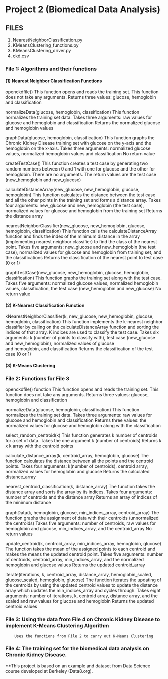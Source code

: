 # Project 2 (Biomedical Data Analysis)

## FILES
1. NearestNeighborClassification.py
2. KMeansClustering_functions.py
3. KMeansClustering_driver.py
4. ckd.csv

### File 1: Algorithms and their functions

#### (1) Nearest Neighbor Classification Functions

openckdfile()
    This function opens and reads the training set.
    This function does not take any arguments.
    Returns three values: glucose, hemoglobin and classification

normalizeData(glucose, hemoglobin, classification)
    This function normalizes the training set data.
    Takes three arguments: raw values for glucose and hemoglobin and classification
    Returns the normalized glucose and hemoglobin values
    
graphData(glucose, hemoglobin, classification)
    This function graphs the Chronic Kidney Disease training set with glucose on the y-axis and the hemoglobin on the x-axis.
    Takes three arguments: normalized glucose values, normalized hemoglobin values and classification
    No return value
    
createTestCase()
    This function creates a test case by generating two random numbers between 0 and 1 with one for glucose and the other for hemoglobin.
    There are no arguments.
    The return values are the test case (new_hemoglobin and new_glucose)
    
calculateDistanceArray(new_glucose, new_hemoglobin, glucose, hemoglobin)
    This function calculates the distance between the test case and all the other points in the training set and forms a distance array.
    Takes four arguments: new_glucose and new_hemoglobin (the test case), normalized values for glucose and hemoglobin from the training set
    Returns the distance array
    
nearestNeighborClassifier(new_glucose, new_hemoglobin, glucose, hemoglobin, classification)
    This function calls the calculateDistanceArray function and finds the index of the minimum distance in the array (implementing nearest 
    neighbor classifier) to find the class of the nearest point.
    Takes five arguments: new_glucose and new_hemoglobin (the test case), normalized values for glucose and hemoglobin from training set, 
    and the classifications
    Returns the classification of the nearest point to test case (0 or 1)
    
graphTestCase(new_glucose, new_hemoglobin, glucose, hemoglobin, classification)
    This function graphs the training set along with the test case.
    Takes five arguments: normalized glucose values, normalized hemoglobin values, classification, the test case (new_hemoglobin and 
    new_glucose)
    No return value
  
#### (2) K-Nearest Classification Function

kNearestNeighborClassifier(k, new_glucose, new_hemoglobin, glucose, hemoglobin, classification)
    This function implements the k-nearest neighbor classifier by calling on the calculateDistanceArray function and sorting the indices of 
    that array. K indices are used to classify the test case.
    Takes six arguments: k (number of points to classify with), test case (new_glucose and new_hemoglobin), normalized values of glucose  
    and hemoglobin, and classification
    Returns the classification of the test case (0 or 1)
  
#### (3) K-Means Clustering

### File 2: Functions for File 3

openckdfile() function
    This function opens and reads the training set.
    This function does not take any arguments.
    Returns three values: glucose, hemoglobin and classification
    
normalizeData(glucose, hemoglobin, classification)
    This function normalizes the training set data.
    Takes three arguments: raw values for glucose and hemoglobin and classification
    Returns three values: the normalized values for glucose and hemoglobin along with the classification
    
select_random_centroid(k)
    This function generates k number of centroids for a set of data.
    Takes the one argument k (number of centroids)
    Returns k x k array with the centroid points
    
calculate_distance_array(k, centroid_array, hemoglobin, glucose)
    The function calculates the distance between all the points and the centroid points.
    Takes four arguments: k(number of centroids), centroid array, normalized values for hemoglobin and glucose
    Returns the calculated distance_array
    
nearest_centroid_classification(k, distance_array)
    The function takes the distance array and sorts the array by its indices.
    Takes four arguments: number of centroids and the distance array
    Returns an array of indices of the minimum distance
    
graphData(k, hemoglobin, glucose, min_indices_array, centroid_array)
    The function graphs the assignment of data with their centroids (unnormalized the centroids)
    Takes five arguments: number of centroids, raw values for hemoglobin and glucose, min_indices_array, and the centroid_array
    No return values
    
update_centroid(k, centroid_array, min_indices_array, hemoglobin, glucose)
    The function takes the mean of the assigned points to each centroid and makes the means the updated centroid point.
    Takes five arguments: number of centroids, centroid_array, min_indices_array, and the normalized hemoglobin and glucose values
    Returns the updated centroid_array
    
iterate(iterations, k, centroid_array, distance_array, hemoglobin_scaled, glucose_scaled, hemoglobin, glucose)
    The function iterates the updating of the centroids by using the updated centroid values to update the distance array which updates the min_indices_array and cycles through.
    Takes eight arguments: number of iterations, k, centroid array, distance array, and the scaled and raw values for glucose and hemoglobin
    Returns the updated centroid values

### File 3: Using the data from File 4 on Chronic Kidney Disease to implement K-Means Clustering Algorithm
        Uses the functions from File 2 to carry out K-Means Clustering

### File 4: The training set for the biomedical data analysis on Chronic Kidney Disease.

**This project is based on an example and dataset from Data Science course developed at Berkeley (Data8.org).

